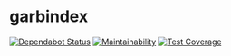 # garbindex

[![Dependabot Status](https://api.dependabot.com/badges/status?host=github&repo=eltongarbin/garbindex)](https://dependabot.com)
[![Maintainability](https://api.codeclimate.com/v1/badges/491c7a6e313c07e48917/maintainability)](https://codeclimate.com/github/eltongarbin/garbindex/maintainability)
[![Test Coverage](https://api.codeclimate.com/v1/badges/491c7a6e313c07e48917/test_coverage)](https://codeclimate.com/github/eltongarbin/garbindex/test_coverage)
